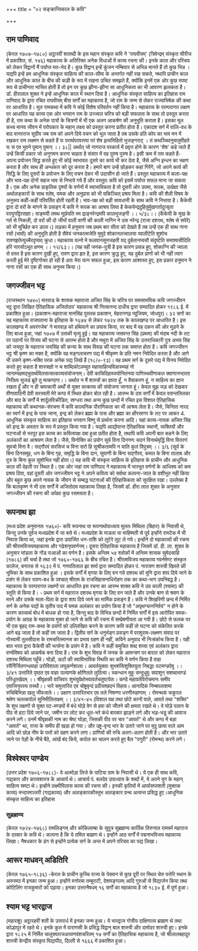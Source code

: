 +++
title = "०२ सङ्क्रान्तिकाल के कवि"

+++
## राम पाणिवाद
(केरल १७०७-१७८०) अट्ठारवीं शताब्दी के इस महान संस्कृत कवि ने 'राघवीयम्' (त्रिवेन्द्रम् संस्कृत सीरीज में प्रकाशित, सं. १४६) महाकाव्य के अतिरिक्त अनेक विधाओं में काव्य रचना की। इनके काल और परिचय को लेकर विद्वानों मैं पर्याप्त मत-भेद है। कुछ विद्वान् इन्हें कुंजन नम्बियार से अभिन्न मानते हैं तो कुछ भिन्न । यद्यपि इन्हें हम आधुनिक संस्कृत साहित्य की काल-सीमा के अन्तर्गत नहीं रख सकते, नथापि प्राचीन काल और आधुनिक काल के बीच की कड़ी के रूप में रखना उचित समझते हैं, क्योंकि इनमें एक ओर कुछ स्पष्ट रूप से प्राचीनता भासित होती है तो इन पर कुछ झीना-झीना सा आधुनिकता का भी आवरण झलकता है। डॉ. हीरालाल शुक्ल ने इन्हें आधुनिक काल में स्थान दिया है।
आधुनिक संस्कृत साहित्य का इतिहास राम पाणिवाद के द्वारा रचित राघवीयम् बीस सर्गों का महाकाव्य है, जो राम के जन्म से लेकर राज्याभिषेक की कथा पर आधारित है। मूल रामकथा में कवि ने कोई विशेष परिवर्तन नहीं किया है। महाकाव्य के परम्परागत लक्षण पर आधारित यह काव्य एक ओर भगवान राम के उज्ज्वल चरित्र को बड़ी सफलता के साथ तो प्रस्तुत करता ही है, राम कथा के अनेक पात्रों के चित्रणों में भी एक अलग आकर्षण की अनुभूति कराता है। इसका मूल कथ्य मानव जीवन में परोपकार के महान् लक्ष्य को प्रस्तुत करना प्रतीत होता है। एकादश सर्ग में वालि-वध के बाद वानरराज सुग्रीव जब राम को अपने दिये वचन को भूल जाता है तब उसके प्रति कोप का भाव मन में रखकर राम लक्ष्मण से कहते हैं
यः परार्थपरवत्तया परं शेष इत्यभिहितो भुजङ्गराट् ।
तं कथञ्चिदनुयातुमीहते यः स एव भुवने पुमान् पुमान् ।। ३८||
अर्थात् जो नागराज परकार्य में प्रवृत्त होने के कारण 'शेष' कहे जाते हैं उन्हें किसी प्रकार जो अनुगमन करना चाहता है संसार में वह पुरुष पुरुष है। इसी क्रम में राम कहते हैं- अपना प्रयोजन सिद्ध करते हुए भी कोई स्वभावतः दूसरे का कार्य भी कर देता है, जैसे अग्नि इन्धन का भक्षण करता है और साथ ही अन्धकार को दूर करता है। हमारे बाण उन्हें छोड़कर कहां गिरेंगे, जो अपने कार्य की सिद्धि के लिए दूसरों के प्रयोजन के लिए वचन देकर भी उदासीन हो जाते हैं।
प्रस्तुत महाकाव्य में कला-पक्ष और भाव-पक्ष दोनों सहज भाव से निभाये गये हैं और वस्तुतः कवि को इसमें पर्याप्त सफल माना जा सकता है। एक और अनेक प्राकृतिक दृश्यों के वर्णनों में स्वाभाविकता है तो दूसरी ओर उपमा, रूपक, उत्प्रेक्षा जैसे अर्थालङ्कारों के साथ श्लेष, यमक और अनुप्रास को भी यकिञ्चित् प्रश्रय मिला है। कवि की शैली विषय के अनुरूप कहीं-कहीं परिवर्तित होती रहती है। भाव-पक्ष को बड़ी सावधानी के साथ कवि ने निभाया है। कैकेयी द्वारा दो वरों के मांगने के प्रसङ्ग में कवि ने रूपक का आश्रय लिया है
केकयेन्द्रदुहितुर्मुखगर्तादुत्सृता वरयुगद्विरसज्ञा।
वाङ्मयी तमथ मूर्छयति स्म द्राङ्नरेन्द्रमपि कालभुजङ्गी ।। ५/३८।। (कैकेयी के मुख के गर्त से निकली, दो वरों की दो जीभों वाली वाणी की काली नागिन ने उस नरेन्द्र (राजा दशरथ, श्लेष से सपेरे) को भी मूर्च्छित कर डाला।)
लड़का में हनूमान जब प्रथम बार सीता को देखते हैं तब उन्हें एक ही साथ नाना रसों (भावों) की अनुभूति होती है
सैवेयं जनकात्मजेति मुमुदे शोकानलज्वालया व्यालीटेति शुशोच रावणहृतेत्युच्चैरदृप्यत् क्रुधा।
महाकाव्य यत्नो मे फलवानसूनजहती यद् दुर्बलानप्यसौ
संदृष्टेति समाश्वसीदिति हरि नारसोऽभूत क्षणम् ।। १२/६३।। (यह वही जनक-पुत्री है इस कारण प्रसन्न हुए, शोकाग्नि की ज्वाला से ग्रस्त है इस कारण दुखी हुए, रावण द्वारा हृत है, इस कारण क्रुद्ध हुए, यह दुर्बल प्राणों को भी नहीं त्याग करती हुई मेरे दृष्टिगोचर हो रही है अतः मेरा यत्न सफल हुआ, इस कारण आश्वस्त हुए, इस प्रकार हनुमान ने नाना रसों का एक ही साथ अनुभव किया।)
## जगज्जीवन भट्ट   
(राजस्थान १७४०) मारवाड के शासक महाराजा अजित सिंह के चरित्र पर समसामयिक कवि जगज्जीवन भट्ट द्वारा लिखित ऐतिहासिक अजितोदय' महाकाव्य श्री नित्यानन्द दाधीच द्वारा सम्पादित होकर १९८६ ई. में प्रकाशित हुआ। (प्रकाशन-महाराजा मानसिंह पुस्तक प्रकाशन, मेहरानगढ़ म्यूजियम, जोधपुर)।
३२ सगों का यह महाकाव्य राजपताना के इतिहास के १६७४ से लेकर १७२४ तक के कालखण्ड पर आधारित है। इस कालखण्ड में अवरंगजेब' ने मारवाड़ को हथियाने का प्रयास किया, पर बाद में वह दकन की ओर मुड़ने के लिए बाध्य हुआ, जहां १७०७ में उसकी मृत्यु हुई। यह महाकाव्य जसवन्त सिंह (प्रथम) की मंदाब नदी के तट पर पठानों पर विजय की घटना से आरम्भ होता है और मथुरा में अजित सिंह के उत्तराधिकारी पुत्र अभय सिंह को जयपुर के महाराज जयसिंह की कन्या के साथ विवाह की घटना तक समाप्त होता है।
कवि जगज्जीवन भट्ट श्री कृष्ण का मक्त है, क्योंकि वह मङ्गलाचरण पद्य में श्रीकृष्ण के प्रति नमन निवेदित करता है और आगे भी उसने कृष्ण-भक्ति परक अनेक पद्य लिखे हैं (१८/०-९३)। वह प्रथम सर्ग के दूसरे पद्य में विनय निवेदित करते हुए
कहता है
शास्त्रज्ञो न च शाब्दिकोऽस्म्युत महासाहित्यविन्नास्म्यहं नो जानाम्यहमद्भुतार्थविलसत्सत्काव्यसंयोजनाम्। देवी काचिदिहाब्जयोनितनया पाणिस्थवीणाकल क्वाणानन्दरता निरीक्ष्य सुजडं ब्रूते तु मत्कण्ठगा।।
अर्थात न मैं शास्त्रों का ज्ञाता हूँ, न वैयाकरण हूं, न साहित्य का ज्ञान रखता हूँ और न ही चमत्कारी अर्थों से युक्त सत्काव्य की संयोजना जानता हूं। केवल मुझ जड़ को देखकर वीणावादिनी देवी सरस्वती मेरे कण्ठ में स्थित होकर बोल रही है।
आरम्भ के दस सर्गों में केवल वसन्ततिलका और बाद के सर्गों में शार्दूलविक्रीडित, स्रग्धरा तथा अन्य कुछ छन्दों में रचित इस विशाल ऐतिहासिक महाकाव्य की कथानक-संरचना में कवि काल्पनिक पौराणिकता का भी आश्रय लेता है। जैसे, चिन्तित नारद का स्वर्ग में इन्द्र के पास जाना, इन्द्र को लेकर ब्रह्मा के पास और ब्रह्मा का क्षीरसागर के तट पर आकर
4.
आधुनिक संस्कृत साहित्य का इतिहास भगवान विष्णु से प्रार्थना करना आदि। यहां काव्य-नायक अजित सिंह को इन्द्र के अवतार के रूप में प्रस्तुत किया गया है। यद्यपि आद्योपान्त ऐतिहासिक स्थानों, व्यक्तियों और घटनाओं से भरपूर इस काव्य का कवित्वपक्ष दबा हुआ प्रतीत होता है, तथापि कवि अपनी बात कहने के लिए अलंकारों का आश्रयण लेता है। जैसे, विनोक्ति का प्रयोग
सूर्य विना दिनगणः सदनं विनार्थमृद्धिं विना वितरणं सुवचो विना वै। सद्गौरवं सरसिजं च विना सरो हि सुश्रीकतामपि न याति कुलं विपुत्रम् ।। ३/६
(सूर्य के बिना दिनसमूह, धन के बिना गृह, समृद्धि के बिना दान, सुवाणी के बिना सद्गौरव, कमल के बिना तालाब और पुत्र के बिना कुल सुशोभित नहीं होता।)
यह कवि भी संस्कृत साहित्य के इतिहास के प्राचीन और आधुनिक काल की देहली पर स्थित है। एक ओर जहां राम पाणिपाद ने महाकाव्य में भारभूत वर्णनों के आधिक्य को कम प्रश्रय दिया, वहां दूसरी ओर जगज्जीवन भट्ट ने अपने कवित्व को सर्वथा कल्पना-जाल के वशीभूत नहीं किया और बहुत कुछ अपने नायक के जीवन से सम्बद्ध घटनाओं की ऐतिहासिकता को सुरक्षित रखा।
उल्लेख्य है कि बालकृष्ण ने भी दस सर्गों में अजितोदय महाकाव्य लिखा है, जिसमें डॉ. हीरा लाल शुक्ल के अनुसार जगज्जीवन की रचना की अपेक्षा कुछ रसमयता है।
## रूपनाथ झा
(मध्य प्रदेश अनुमानतः १७६०)- कवि रूपनाथ या रूपनाथोपाध्याय मूलतः मिथिला (बिहार) के निवासी थे, किन्तु उनके पूर्वज मध्यप्रदेश में जा बसे थे। मध्यप्रदेश के माडला या माहिष्मती से पूर्व इन्होंने रामटेक में भी निवास किया था, जहां इनके द्वारा उपार्जित धन-राशि को लुटेरे लूट ले गये। इन्होंने दो महाकाव्यों की रचना की श्रीरामविजयमहाकाव्य और गढेशनृपवर्णनम्। दूसरा ऐतिहासिक महाकाव्य है जिसमें डॉ. ही. ला. शुक्ल के अनुसार मांडला के गोंड राआओं का वर्णन है। इसके अन्तिम ५४ श्लोकों में अन्तिम शासक सुमेदसाहि (१७८६) की चर्चा है तथा जो १७६०-१७६६ के बीच रचित है। श्रीरामविजय महाकाव्य गवर्नमेण्ट संस्कृत कालेज, बनारस से १६३२ में पं. गणपतिलाल झा शर्मा द्वारा सम्पादित होकर पं. नारायण शास्त्री खिस्ते की भूमिका के साथ प्रकाशित हुआ । इसके सर्गों में मृगया के लिए वन गये दशरथ को मुनि द्वारा शाप दिये जाने के प्रसंग से लेकर रावण-बध के पश्चात् श्रीराम के राजसिंहासनाधिरोहण तक का कथा-भाग उपनिबद्ध है। महाकाव्य के परम्परागत लक्षणों पर आधारित इस रचना का आरम्भ शाक्त कवि ने उग्र काली (श्यामा) की स्तुति से किया है। - प्रथम सर्ग में महाराज दशरथ मृगया के लिए वन जाते हैं और उनके बाण से श्रवण के मरने और उसके माता-पिता के द्वारा शाप दिये जाने का मार्मिक प्रसङ्ग है। कवि ने शिखरिणी छन्द में निर्मित सर्ग के अनेक पद्यों के तृतीय पाद में यमक अलंकार का प्रयोग किया है जो "अपृथग्यत्ननिर्वयं" न होने के कारण काव्यार्थ बोध में बाधक हो गया है, किन्तु बाद के विभिन्न छन्दों में निर्मित सर्गों में इस आरोपित यमक-प्रयोग के आग्रह के
महाकाव्य
मुक्त हो जाने से कवि की रचना में सम्प्रेषणीयता आ गयी है। छोटे से फलक पर भी एक बृहद् राम-कथा के प्रसंगों को उल्लिखित करने के कारण कवि कहीं तो घटना को संकेतित करके आगे बढ़ जाता है तो कहीं रम जाता है। द्वितीय सर्ग के धनुर्भङ्ग प्रसङ्ग में परशुराम-लक्ष्मण संवाद पर गोस्वामी तुलसीदास के रामचरितमानस का प्रभाव ग्रहण ही नहीं, कविने अनुवाद भी निःसंकोच किया है। यही बात भरत द्वारा कैकेयी की भर्त्सना के प्रसंग में है। कवि ने कहीं समुचित शब्द शय्या एवं अलंकार द्वारा वर्ण्यविषय को आकर्षक बना दिया है।
राम के शुभ विवाह में जनक के आमन्त्रण पर बारात को लेकर महाराज दशरथ मिथिला पहुँचे। घोड़ों, ऊटों की स्वाविभाविक स्थिति का कवि ने वर्णन किया है
वाहा रयैर्निर्जितगन्धवाहा उरोविशाला लघुकर्णशालाः।
आवर्तयुक्ताः शुभशंसिशुक्तियुता निबद्धाः पटमण्डपेषु ।।३/४१ उत्तारिते पृष्ठत एव वाहाः पल्याणके क्षोणितले लुठित्वा। स्कन्धान मुहुः सन्दुधुवुः सपाशून् सशब्दभाण्डं परिधूतखेदम् ।। श्रीवृक्षकी वाजिवरः शुभंयुर्वक्षोभवावर्तचतुष्टयेतः। कण्ठे महावर्तविरोचमानः समीप एवाजिनृपस्य तस्थौ।। भारे समुत्तारित एव चोष्ट्रवृन्दं प्रदीयश्छदनं विहाय। आनादिकं निम्बपलाशमा रुचिबिभिन्ना खलु जीवजातेः।। उक्षाण उत्तारितभार एव तले निषण्णा धरणीरुहाणाम् ।
रोमन्थकं चक्रुरल श्रमेण चलत्कपोलं सुनिमीलिताक्षम् ।। ३/४१-४५ (विशाल वक्ष तथा छोटे कानों वाले, आवर्त तथा "शक्ति" के शुभ लक्षणों से युक्त पट-मण्डपों में बंधे घोड़े वेग से हवा को जीतने की क्षमता रखते थे। वे घोड़े पलान के पीठ से हटा दिये जाने पर, जमीन पर लोट कर धूल-भरे कंधे बारबार झाड़ने लगे और भड़-भडू की आवाज करने लगे। उनमें श्रीवृक्षकी नाम का श्रेष्ट घोड़ा, जिसकी पीठ पर चार "आवर्त" थे और कण्ठ में बड़ा "आवर्त" था, राजा के समीप ही खड़ा हो गया। और उष्ट्र-वृन्द भार के उतारे जाने पर मृदु छाया वाले आम आदि को छोड़ नीम के पत्तों को ग्रहण करने लगा। प्राणियों की रुचि अलग-अलग होती है। और भार उतारे जाने पर पेड़ों के नीचे बैठे, आंखें बंद किये, कपोल का चालन करते हुए बैल "पगुरी" (रोमन्थ) करने लगे।
## विश्वेश्वर पाण्डेय  
(उत्तर प्रदेश १७०६-१७८८)- ये अल्मोड़ा लिजे के पाटिया ग्राम के निवासी थे। ये एक ही साथ कवि, गद्यकार और काव्यशास्त्र के आचार्य थे। आचार्य पं. बलदेव उपाध्याय के शब्दों में, ये अपने युग के महान् साहित्य स्रष्टा थे। इन्होंने लक्ष्मीविलास काव्य की रचना की। इनकी कृतियों में आर्यासप्तशती (मुक्तक काव्य) मन्दारमञ्जरी (गद्यकाव्य) और अलङ्कारकौस्तुभ अलङ्कार ग्रन्थ अत्यन्त प्रसिद्ध हुए।आधुनिक संस्कृत साहित्य का इतिहास  
### सुब्रह्मण्य
(केरल १७२४-१७६८) रामलिङ्गम् और कोकिलाम्बा के सुपुत्र सुब्रह्मण्य कार्तिक तिरुनाल रामवर्म महाराज के दरबार के कवि थे। कल्पना है कि ये तमिल बाह्मण थे। इन्होंने आठ सर्गों में पद्मनाभविजय महाकाव्य लिखा। नैषधकार के ढंग से इन्होंने प्रत्येक सर्ग के अन्त में अपने परिचय का पद्य लिखा।
## आरूर माधवन् अडितिरि
(केरल १७६५-१८३६) -केरल के प्राचीन कुच्चि राज्य के पेसवन से कुछ दूरी पर स्थित चेरु वत्तेरि स्थान के अरुरमठ में इनका जन्म हुआ। इन्होंने मनोरमा तम्बुराटी, देशमङ्गलम् आदि गुरुओं से विद्यार्जन किया तथा कोटिलिंग राजकुमारों को पढ़ाया। इनका उत्तरनैषधम् १६ सर्गों का महाकाव्य है जो १८३० ई. में पूर्ण हुआ।
## श्याम भट्ट भारद्वाज
(महाराष्ट्र) अट्ठारहवीं शती के उत्तरार्ध में इनका जन्म हुआ। ये भारद्वाज गोत्रीय दाक्षिणात्य ब्राह्मण थे तथा कोल्हापुर में रहते थे। इनके कुल में वाराणसी के प्रसिद्ध विद्वान् बाल शास्त्री और दामोदर शास्त्री हुए। इनके द्वारा १८२५ में निर्मित चालुक्यराजअय्यणवंशचरितम् १७ सर्गों का ऐतिहासिक महाकाव्य है, जो श्रीलालबहादुर शास्त्री केन्द्रीय संस्कृत विद्यापीठ, दिल्ली से १६६६ में प्रकाशित हुआ।
